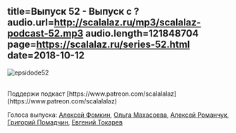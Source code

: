 title=Выпуск 52 - Выпуск с ?
audio.url=http://scalalaz.ru/mp3/scalalaz-podcast-52.mp3
audio.length=121848704
page=https://scalalaz.ru/series-52.html
date=2018-10-12
----

![epsidode52](img/episode52.jpg)

<br/>
Поддержи подкаст [https://www.patreon.com/scalalalaz](https://www.patreon.com/scalalalaz)
<br/>

Голоса выпуска:
[Алексей Фомкин](http://github.com/fomkin),
[Ольга Махасоева](https://twitter.com/oli_kitty),
[Алексей Романчук](http://github.com/13h3r),
[Григорий Помадчин](https://github.com/pomadchin),
[Евгений Токарев](https://twitter.com/strobegen)
